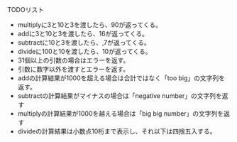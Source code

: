 TODOリスト
- multiplyに3と10と3を渡したら、90が返ってくる。
- addに3と10と3を渡したら、16が返ってくる。
- subtractに10と3を渡したら、,7が返ってくる。
- divideに100と10を渡したら、10が返ってくる。
- 31個以上の引数の場合はエラーを返す。
- 引数に数字以外を渡すとエラーを返す。
- addの計算結果が1000を超える場合は合計ではなく「too big」の文字列を返す。
- subtractの計算結果がマイナスの場合は「negative number」の文字列を返す
- multiplyの計算結果が1000を越える場合は「big big number」の文字列を返す
- divideの計算結果は小数点10桁まで表示し、それ以下は四捨五入する。